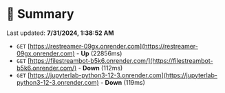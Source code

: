 # 📖 Summary
Last updated: **7/31/2024, 1:38:52 AM**

- `GET` [https://restreamer-09gx.onrender.com](https://restreamer-09gx.onrender.com) - **Up** (22856ms)
- `GET` [https://filestreambot-b5k6.onrender.com/](https://filestreambot-b5k6.onrender.com/) - **Down** (112ms)
- `GET` [https://jupyterlab-python3-12-3.onrender.com](https://jupyterlab-python3-12-3.onrender.com) - **Down** (119ms)
